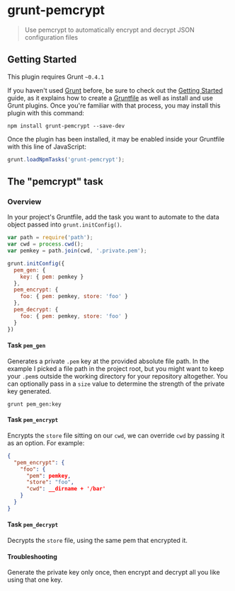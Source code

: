 # grunt-pemcrypt

> Use pemcrypt to automatically encrypt and decrypt JSON configuration files

## Getting Started
This plugin requires Grunt `~0.4.1`

If you haven't used [Grunt](http://gruntjs.com/) before, be sure to check out the [Getting Started](http://gruntjs.com/getting-started) guide, as it explains how to create a [Gruntfile](http://gruntjs.com/sample-gruntfile) as well as install and use Grunt plugins. Once you're familiar with that process, you may install this plugin with this command:

```shell
npm install grunt-pemcrypt --save-dev
```

Once the plugin has been installed, it may be enabled inside your Gruntfile with this line of JavaScript:

```js
grunt.loadNpmTasks('grunt-pemcrypt');
```

## The "pemcrypt" task

### Overview
In your project's Gruntfile, add the task you want to automate to the data object passed into `grunt.initConfig()`.

```js
var path = require('path');
var cwd = process.cwd();
var pemkey = path.join(cwd, '.private.pem');

grunt.initConfig({
  pem_gen: {
    key: { pem: pemkey }
  },
  pem_encrypt: {
    foo: { pem: pemkey, store: 'foo' }
  },
  pem_decrypt: {
    foo: { pem: pemkey, store: 'foo' }
  }
})
```

#### Task `pem_gen`

Generates a private `.pem` key at the provided absolute file path. In the example I picked a file path in the project root, but you might want to keep your `.pem`s outside the working directory for your repository altogether. You can optionally pass in a `size` value to determine the strength of the private key generated.

```shell
grunt pem_gen:key
```

#### Task `pem_encrypt`

Encrypts the `store` file sitting on our `cwd`, we can override `cwd` by passing it as an option. For example:

```json
{
  "pem_encrypt": {
    "foo": {
      "pem": pemkey,
      "store": "foo",
      "cwd": __dirname + '/bar'
    }
  }
}
```

#### Task `pem_decrypt`

Decrypts the `store` file, using the same pem that encrypted it.

#### Troubleshooting

Generate the private key only once, then encrypt and decrypt all you like using that one key.